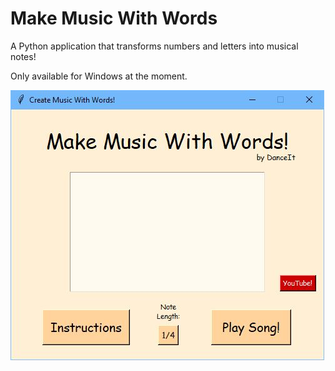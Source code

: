 # Make Music With Words
 A Python application that transforms numbers and letters into musical notes!

Only available for Windows at the moment.

![image](app.JPG)
